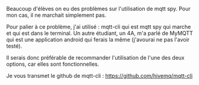 Beaucoup d'élèves on eu des problèmes sur l'utilisation de mqtt spy. Pour mon cas, il ne marchait simplement pas.

Pour palier à ce problème, j'ai utilisé : mqtt-cli qui est mqtt spy qui marche et qui est dans le terminal. Un autre étudiant, un 4A, m'a parlé de MyMQTT qui est une application android qui ferais la même (j'avourai ne pas l'avoir testé).

Il serais donc préférable de recommander l'utilisation de l'une des deux options, car elles sont fonctionnelles.

Je vous transmet le github de mqtt-cli :
<https://github.com/hivemq/mqtt-cli>